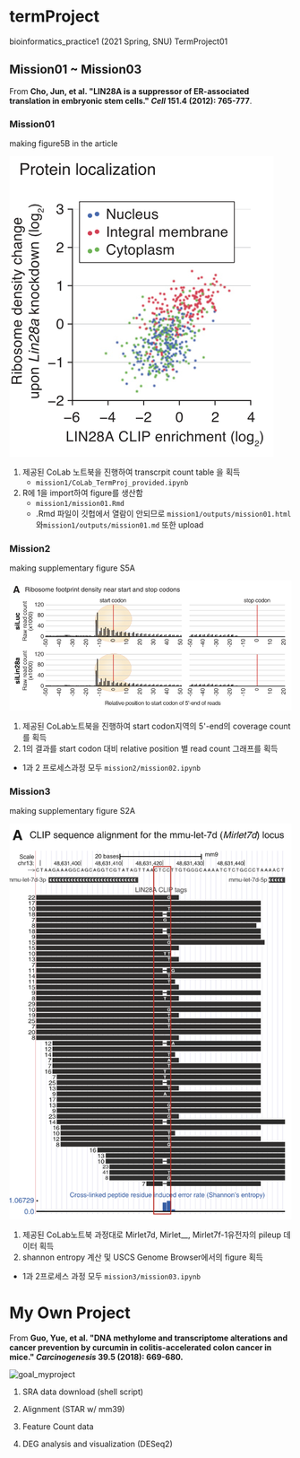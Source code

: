 # termProject
bioinformatics_practice1 (2021 Spring, SNU) TermProject01  



## Mission01 ~ Mission03

From **Cho, Jun, et al. "LIN28A is a suppressor of ER-associated translation in embryonic stem cells." *Cell* 151.4 (2012): 765-777**.

  

### Mission01

making figure5B in the article

![goal_mission1](goal_mission1.png)

1. 제공된 CoLab 노트북을 진행하여 transcrpit count table 을 획득
   * `mission1/CoLab_TermProj_provided.ipynb`
2. R에 1을 import하여 figure를 생산함
   * `mission1/mission01.Rmd`
   * .Rmd 파일이 깃헙에서 열람이 안되므로 `mission1/outputs/mission01.html` 와`mission1/outputs/mission01.md` 또한 upload



### Mission2

making supplementary figure S5A

![goal_mission2](goal_mission2.png)

1. 제공된 CoLab노트북을 진행하여 start codon지역의 5'-end의 coverage count를 획득
2. 1의 결과를 start codon 대비 relative position 별 read count 그래프를 획득

* 1과 2 프로세스과정 모두 `mission2/mission02.ipynb`

  

### Mission3

making supplementary figure S2A

![goal_mission3](goal_mission3.png)

1. 제공된 CoLab노트북 과정대로 Mirlet7d, Mirlet__, Mirlet7f-1유전자의 pileup 데이터 획득
2. shannon entropy 계산 및 USCS Genome Browser에서의 figure 획득

* 1과 2프로세스 과정 모두 `mission3/mission03.ipynb`

  

  

  

# My Own Project

From **Guo, Yue, et al. "DNA methylome and transcriptome alterations and cancer prevention by curcumin in colitis-accelerated colon cancer in mice." *Carcinogenesis* 39.5 (2018): 669-680.**

![goal_myproject](/Users/hem/sy_code/BI_prac/termProj/mission1/goal_myproject.png)

 

1. SRA data download (shell script)

2. Alignment (STAR w/ mm39)

3. Feature Count data

4. DEG analysis and visualization (DESeq2)

   